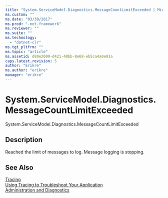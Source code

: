 ```yaml
---
title: "System.ServiceModel.Diagnostics.MessageCountLimitExceeded | Microsoft Docs"
ms.custom: ""
ms.date: "03/30/2017"
ms.prod: ".net-framework"
ms.reviewer: ""
ms.suite: ""
ms.technology: 
  - "dotnet-clr"
ms.tgt_pltfrm: ""
ms.topic: "article"
ms.assetid: d80e2009-d421-40bb-8e68-eb5ca4a0e91a
caps.latest.revision: 5
author: "Erikre"
ms.author: "erikre"
manager: "erikre"
---
```

# System.ServiceModel.Diagnostics.MessageCountLimitExceeded
System.ServiceModel.Diagnostics.MessageCountLimitExceeded  
  
## Description  
 Reached the limit of messages to log. Message logging is stopping.  
  
## See Also  
 [Tracing](../../../../../docs/framework/wcf/diagnostics/tracing/index.md)   
 [Using Tracing to Troubleshoot Your Application](../../../../../docs/framework/wcf/diagnostics/tracing/using-tracing-to-troubleshoot-your-application.md)   
 [Administration and Diagnostics](../../../../../docs/framework/wcf/diagnostics/index.md)